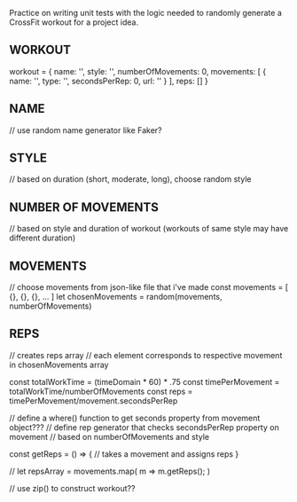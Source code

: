 Practice on writing unit tests with the logic needed to randomly generate a CrossFit workout for a project idea.

## WORKOUT

workout = {
  name: '',
  style: '',
  numberOfMovements: 0,
  movements: [
    {
      name: '',
      type: '',
      secondsPerRep: 0,
      url: ''
    }
  ],
  reps: []
}


## NAME
// use random name generator like Faker?

## STYLE
// based on duration (short, moderate, long), choose random style

## NUMBER OF MOVEMENTS
// based on style and duration of workout (workouts of same style may have different duration)

## MOVEMENTS
// choose movements from json-like file that i've made
const movements = [ {}, {}, {}, ... ]
let chosenMovements = random(movements, numberOfMovements)

## REPS
// creates reps array
// each element corresponds to respective movement in chosenMovements array

const totalWorkTime = (timeDomain * 60) * .75
const timePerMovement = totalWorkTime/numberOfMovements
const reps = timePerMovement/movement.secondsPerRep

// define a where() function to get seconds property from movement object???
// define rep generator that checks secondsPerRep property on movement
// based on numberOfMovements and style

const getReps = () => {
  // takes a movement and assigns reps
}

// let repsArray = movements.map( m => m.getReps(); )



// use zip() to construct workout??
